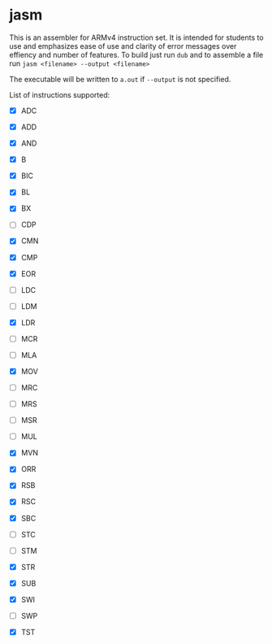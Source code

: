 # jasm
This is an assembler for ARMv4 instruction set. It is intended for students to use and emphasizes ease of use and clarity of error messages over effiency and number of features. To build just run `dub` and to assemble a file run `jasm <filename> --output <filename>`

The executable will be written to `a.out` if `--output` is not specified.

List of instructions supported:

- [X] ADC
- [X] ADD
- [X] AND
- [X] B
- [X] BIC
- [X] BL
- [X] BX
- [ ] CDP
- [X] CMN
- [X] CMP
- [X] EOR
- [ ] LDC
- [ ] LDM
- [X] LDR
- [ ] MCR
- [ ] MLA
- [X] MOV
- [ ] MRC
- [ ] MRS
- [ ] MSR
- [ ] MUL
- [X] MVN
- [X] ORR
- [X] RSB
- [X] RSC
- [X] SBC
- [ ] STC
- [ ] STM
- [X] STR
- [X] SUB
- [X] SWI
- [ ] SWP
- [X] TST

